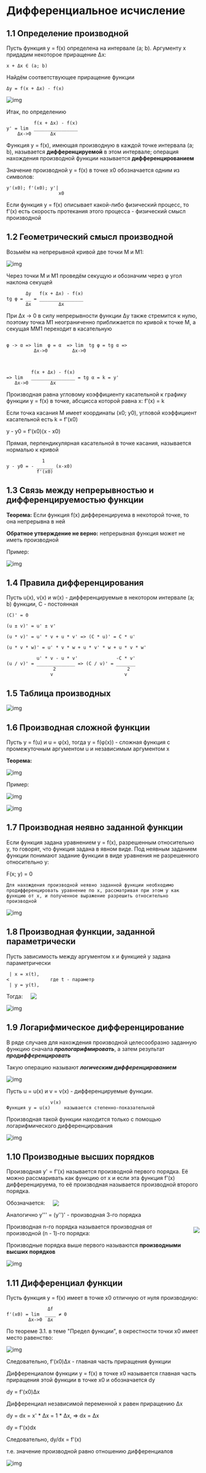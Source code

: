 # Дифференциальное исчисление

## 1.1 Определение производной

Пусть функция y = f(x) определена на интервале (a; b). Аргументу x придадим некоторое приращение Δx:

```
x + Δx ∈ (a; b)
```

Найдём соответствующее приращение функции

```
Δy = f(x + Δx) - f(x)
```

![img](https://sun9-67.userapi.com/impg/0amKPqd4z-fIoESsYk9ecIUcWkkWlLCr2et5sA/Ps-6gjLJ8C8.jpg?size=645x242&quality=96&sign=a0c5046f2a6f12c2d9e7d59e02999261&type=album)

Итак, по определению

```
          f(x + Δx) - f(x)
y' = lim  ________________
    Δx->0       Δx
```

Функция y = f(x), имеющая производную в каждой точке интервала (a; b), называется **дифференцируемой** в этом интервале; операция нахождения производной функции называется **дифференцированием**

Значение производной y = f(x) в точке x0 обозначается одним из символов: 

```
y'(x0); f'(x0); y'|
                   x0
```

Если функция y = f(x) описывает какой-либо физический процесс, то f'(x) есть скорость протекания этого процесса - физический смысл производной

## 1.2 Геометрический смысл производной

Возьмём на непрерывной кривой две точки M и M1:

![img](https://sun9-3.userapi.com/impg/hDt9TllQC2vbHzrKF-QpeVF_qIDEXOgHCkzz_Q/1fwTdQvXgzc.jpg?size=396x263&quality=96&sign=ded3f1ef7514bca586d67a8b7b23fa55&type=album)

Через точки M и M1 проведём секущую и обозначим через φ угол наклона секущей

```
       Δy   f(x + Δx) - f(x)
tg φ = __ = ________________
       Δx          Δx
```

При Δx -> 0 в силу непрерывности функции Δy также стремится к нулю, поэтому точка M1 неограниченно приближается по кривой к точке M, а секущая MM1 переходит в касательную

```

φ -> α => lim  φ = α  => lim  tg φ = tg α =>
          Δx->0         Δx->0



         f(x + Δx) - f(x)
=> lim   ________________ = tg α = k = y'
   Δx->0        Δx
```


Производная равна угловому коэффициенту касательной к графику функции y = f(x) в точке, абсцисса которой равна x: f'(x) = k

Если точка касания M имеет координаты (x0; y0), угловой коэффициент касательной есть k = f'(x0)

y - y0 = f'(x0)(x - x0)

Прямая, перпендикулярная касательной в точке касания, называется нормалью к кривой

```
             1
y - y0 = - ______ (x-x0)
           f'(x0)
```

## 1.3 Связь между непрерывностью и дифференцируемостью функции

**Теорема:** Если функция f(x) дифференцируема в некоторой точке, то она непрерывна в ней

**Обратное утверждение не верно:** непрерывная функция может не иметь производной

Пример:

![img](https://sun9-1.userapi.com/impg/cw3QYlmOvj5FQce0FmjVQg7poSc3-CYbBgE7Hw/PnxiMlXBJ7g.jpg?size=569x211&quality=96&sign=d25d96e61643e0673560ce6ee0b4d733&type=album)

## 1.4 Правила дифференцирования

Пусть u(x), v(x) и w(x) - дифференцируемые в некотором интервале (a; b) функции, C - постоянная

```
(C)' = 0

(u ± v)' = u' ± v'

(u * v)' = u' * v + u * v' => (C * u)' = C * u'

(u * v * w)' = u' * v * w + u * v' * w + u * v * w'

           u' * v - u * v'              -C * v'
(u / v)' = ______________ => (C / v)' = _______
                 2                          2
                v                          v
```

## 1.5 Таблица производных

![img](https://sun9-63.userapi.com/impg/aPpwztLWAxV2SaSqKg8NFtNYyQ0XbACRZ3-FbQ/fIKEvQ6TixU.jpg?size=344x511&quality=96&sign=886b2002614a02fcf0d6196d7a2d9b05&type=album)

## 1.6 Производная сложной функции

Пусть y = f(u) и u = φ(x), тогда y = f(φ(x)) - сложная функция с промежуточным аргументом u и независимым аргументом x

**Теорема:**

![img](https://sun9-31.userapi.com/impg/IBQPEeUXV3laX9o2lMNJ8C84TzQvrs_D2LbXxQ/l6qhHFcj6qo.jpg?size=499x252&quality=96&sign=4de65e5ba42b20e9db11ea2a92f7c953&type=album)

Пример:

![img](https://sun9-32.userapi.com/impg/DzSbrmZ7NU8XNHhTBj5CJwYBFlm9Lp8a08W-JQ/uuIohlMnDjw.jpg?size=549x395&quality=96&sign=dd7353864d62834063c8c1c34df7dbd4&type=album)

![img](https://sun9-80.userapi.com/impg/7g1hKoRz83nJkfdL4t3EI8JmtYXM7eratgdeEA/5BlluBEhafs.jpg?size=543x398&quality=96&sign=1beab0e2a0119cfb1b824a194a47f9d3&type=album)

## 1.7 Производная неявно заданной функции

Если функция задана уравнением y = f(x), разрешенным относительно y, то говорят, что функция задана в явном виде. Под неявным заданием функции понимают задание функции в виде уравнения не разрешенного относительно y:

F(x; y) = 0

```
Для нахождения производной неявно заданной функции необходимо продифференцировать уравнение по x, рассматривая при этом y как функцию от x, и полученное выражение разрешить относительно производной
```

![img](https://sun9-58.userapi.com/impg/u4BE8dPDGf8G2DnPvGwEpa9T2eBAvh1t6eXB6Q/i1fq2hsM7As.jpg?size=658x182&quality=96&sign=c531d24675a07390587efe6ec3e61b2c&type=album)

## 1.8 Производная функции, заданной параметрически

Пусть зависимость между аргументом x и функцией y задана параметрически

```
 | x = x(t),
<               где t - параметр
 | y = y(t),
```

<div style="display: flex; align-items: center">Тогда: <img style="margin-left: 20px;" src="https://sun9-67.userapi.com/impg/JlA9_JGbg3WNLCpa23HVzuJ7n6NFTxOKE4ZBPQ/eqc6I0cAAiQ.jpg?size=63x54&quality=96&sign=d9697e69e9d9bd81a4cd85773e8290bf&type=album" /></div>

![img](https://sun9-71.userapi.com/impg/nV5OqGqWnsn3TA1V80GEOFpnjBEsWgoTLDoFVQ/IYMSAsvtd_o.jpg?size=596x199&quality=96&sign=aeb8be2ece3c106c1b17d3b09f357c6d&type=album)

## 1.9 Логарифмическое дифференцирование

В ряде случаев для нахождения производной целесообразно заданную функцию сначала ***прологарифмировать***, а затем результат ***продифференцировать***

Такую операцию называют ***логическим дифференцированием***

![img]()

Пусть u = u(x) и v = v(x) - дифференцируемые функции.
```
                v(x)
Функция y = u(x)     называется степенно-показательной
```

Производная такой функции находится только с помощью логарифмического дифференцирования

![img](https://sun9-48.userapi.com/impg/KmeQH1T5iBRa2hrmmoUOIOzfBPu3C-gnXZL2eg/pPLWxp5FdXM.jpg?size=1060x369&quality=96&sign=fbc18d9805eaadd891115ad73e015712&type=album)

## 1.10 Производные высших порядков

Производная y' = f'(x) называется производной первого порядка. Её можно рассмаривать как функцию от x и если эта функция f'(x) дифференцируема, то её производная называется производной второго порядка.


<div style="display: flex; align-items: center">Обозначается: <img style="margin-left: 20px;" src="https://sun9-33.userapi.com/impg/NkAXkeVY4rD6uDaFvecn7ADDrpUOmPTaBd8RFQ/GGJdmk-9icY.jpg?size=120x59&quality=96&sign=abeead76f28b3cdf66667baf0cf39654&type=album" /></div>

Аналогично y'''  = (y'')' - производная 3-го порядка

<div style="display: flex; align-items: center">Производная n-го порядка называется производная от производной (n - 1)-го порядка: <img style="margin-left: 20px;" src="https://sun9-30.userapi.com/impg/KbtxByyHzdGcIyNPrRpYChUyBE9Dbsi0E1xkUQ/WEl8z58I8tA.jpg?size=106x50&quality=96&sign=1f3a8192142ec525fcea539494c71bae&type=album" /></div>

Производные порядка выше первого называются **производными высших порядков**

![img](https://sun9-27.userapi.com/impg/1FwM2I40QGTMxPjqg1qWC3Ok-STp8jI2xEBtFA/qlLH5YebwtI.jpg?size=613x551&quality=96&sign=685e141bc32a5fe2df1d51ac21705562&type=album)

## 1.11 Дифференциал функции

Пусть функция y = f(x) имеет в точке х0 отличную от нуля производную:

```
               Δf
f'(x0) = lim  ____ ≠ 0
        Δx->0  Δx
```

По теореме 3.1. в теме "Предел функции", в окрестности точки х0 имеет место равенство:

![img](https://sun9-47.userapi.com/impg/YYtzT7bbxqif2MAJ90YV2w7vqWUo-BLuTj16gA/dqcngkCsnUA.jpg?size=554x173&quality=96&sign=919c789f9c37c3837c24af737fc3a948&type=album)

Следовательно, f'(x0)Δx - главная часть приращения функции

Дифференциалом функции y = f(x) в точке x0 называется главная часть приращения этой функции в точке x0 и обозначается dy

dy = f'(x0)Δx

Дифференциал независимой переменной x равен приращению Δx

dy = dx = x' * Δx = 1 * Δx, => dx = Δx

dy = f'(x)dx

Следовательно, dy/dx = f'(x)

т.е. значение производной равно отношению дифференциалов

![img](https://sun9-24.userapi.com/impg/gOa_GFFfwk-1p0qbcmGPnotCPYS3HQ8It3J4zQ/4YIIfFZBBiY.jpg?size=707x736&quality=96&sign=af143346dc3f0fc4ca31e1f38e4b8dde&type=album)